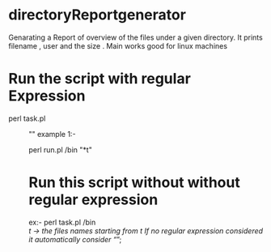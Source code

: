 # directoryReportgenerator
Genarating a Report of overview of the files under a given directory. It prints filename , user and the size . Main works good for linux machines


# Run the script with regular Expression
perl task.pl <dir> "<regular Expression in quotes >" 
 example 1:-
 
perl run.pl /bin  "*t"
 
# Run this script without without regular expression

 ex:- perl task.pl /bin  
*t -> the files names starting from  t
If no regular expression considered it automatically consider “*”;



